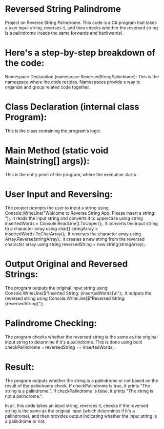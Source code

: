 # Reversed String Palindrome
Project on Reverse String Palindrome. 
This code is a C# program that takes a user input string, reverses it, and then checks whether the reversed string is a palindrome (reads the same forwards and backwards).

# Here's a step-by-step breakdown of the code:
Namespace Declaration (namespace ReversedStringPalindrome): This is the namespace where the code resides. Namespaces provide a way to organize and group related code together.

# Class Declaration (internal class Program): 
This is the class containing the program's logic.

# Main Method (static void Main(string[] args)): 
This is the entry point of the program, where the execution starts.

# User Input and Reversing:
The project prompts the user to input a string using Console.WriteLine("Welcome to Reverse String App. Please insert a string: ");.
It reads the input string and converts it to uppercase using string insertedWords = Console.ReadLine().ToUpper();.
It converts the input string to a character array using char[] stringArray = insertedWords.ToCharArray();.
It reverses the character array using Array.Reverse(stringArray);.
It creates a new string from the reversed character array using string reversedString = new string(stringArray);.

# Output Original and Reversed Strings:
The program outputs the original input string using Console.WriteLine($"Inserted String: {insertedWords}\n");. It outputs the reversed string using Console.WriteLine($"Reversed String: {reversedString}");.

# Palindrome Checking: 
The program checks whether the reversed string is the same as the original input string to determine if it's a palindrome. This is done using bool checkPalindrome = reversedString == insertedWords;.

# Result:
The program outputs whether the string is a palindrome or not based on the result of the palindrome check.
If checkPalindrome is true, it prints "The string is a palindrome.".
If checkPalindrome is false, it prints "The string is not a palindrome.".

In all, this code takes an input string, reverses it, checks if the reversed string is the same as the original input (which determines if it's a palindrome), and then provides output indicating whether the input string is a palindrome or not.
